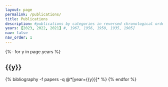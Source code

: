```yaml
---
layout: page
permalink: /publications/
title: Publications
description: #publications by categories in reversed chronological order. generated by jekyll-scholar.
years: [2023, 2022, 2021] #, 1967, 1956, 1950, 1935, 1905]
nav: false
nav_order: 1
---
```

<!-- _pages/publications.md -->
<div class="publications">

{%- for y in page.years %}
  <h2 class="year">{{y}}</h2>
  {% bibliography -f papers -q @*[year={{y}}]* %}
{% endfor %}

</div>
